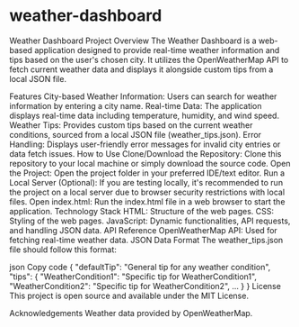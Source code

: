 # weather-dashboard

Weather Dashboard
Project Overview
The Weather Dashboard is a web-based application designed to provide real-time weather information and tips based on the user's chosen city. It utilizes the OpenWeatherMap API to fetch current weather data and displays it alongside custom tips from a local JSON file.

Features
City-based Weather Information: Users can search for weather information by entering a city name.
Real-time Data: The application displays real-time data including temperature, humidity, and wind speed.
Weather Tips: Provides custom tips based on the current weather conditions, sourced from a local JSON file (weather_tips.json).
Error Handling: Displays user-friendly error messages for invalid city entries or data fetch issues.
How to Use
Clone/Download the Repository:
Clone this repository to your local machine or simply download the source code.
Open the Project:
Open the project folder in your preferred IDE/text editor.
Run a Local Server (Optional):
If you are testing locally, it's recommended to run the project on a local server due to browser security restrictions with local files.
Open index.html:
Run the index.html file in a web browser to start the application.
Technology Stack
HTML: Structure of the web pages.
CSS: Styling of the web pages.
JavaScript: Dynamic functionalities, API requests, and handling JSON data.
API Reference
OpenWeatherMap API: Used for fetching real-time weather data.
JSON Data Format
The weather_tips.json file should follow this format:

json
Copy code
{
  "defaultTip": "General tip for any weather condition",
  "tips": {
    "WeatherCondition1": "Specific tip for WeatherCondition1",
    "WeatherCondition2": "Specific tip for WeatherCondition2",
    ...
  }
}
License
This project is open source and available under the MIT License.

Acknowledgements
Weather data provided by OpenWeatherMap.